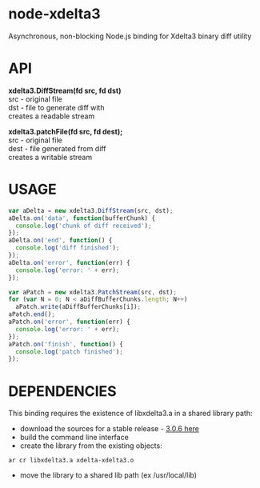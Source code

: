 # node-xdelta3

Asynchronous, non-blocking Node.js binding for Xdelta3 binary diff utility

# API

**xdelta3.DiffStream(fd src, fd dst)**  
src - original file  
dst - file to generate diff with  
creates a readable stream  

**xdelta3.patchFile(fd src, fd dest);**  
src - original file  
dest - file generated from diff  
creates a writable stream  

# USAGE

``` js
var aDelta = new xdelta3.DiffStream(src, dst);
aDelta.on('data', function(bufferChunk) {
  console.log('chunk of diff received');
});
aDelta.on('end', function() {
  console.log('diff finished');
});
aDelta.on('error', function(err) {
  console.log('error: ' + err);
});

var aPatch = new xdelta3.PatchStream(src, dst);
for (var N = 0; N < aDiffBufferChunks.length; N++)
  aPatch.write(aDiffBufferChunks[i]);
aPatch.end();
aPatch.on('error', function(err) {
  console.log('error: ' + err);
});
aPatch.on('finish', function() {
  console.log('patch finished');
});

```

# DEPENDENCIES

This binding requires the existence of libxdelta3.a in a shared library path:

* download the sources for a stable release - [3.0.6 here ](ttps://code.google.com/p/xdelta/source/browse/trunk/xdelta3/releases/xdelta3-3.0.6.tar.gz)
* build the command line interface
* create the library from the existing objects:
```
ar cr libxdelta3.a xdelta-xdelta3.o
```
* move the library to a shared lib path (ex /usr/local/lib)

